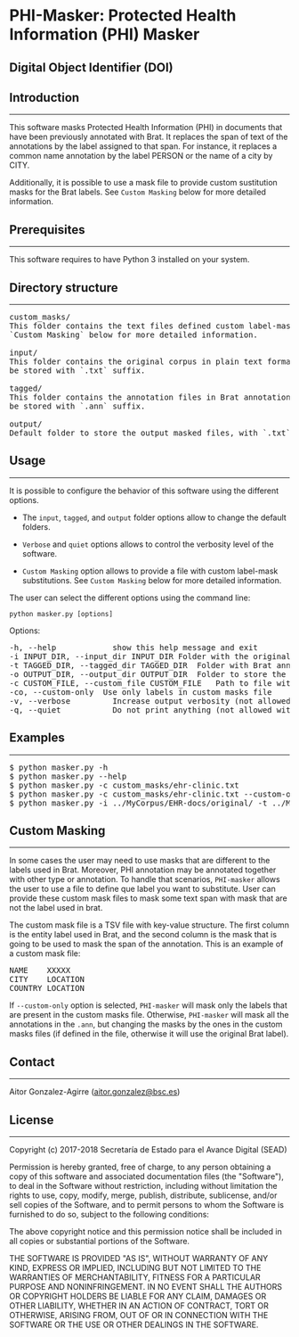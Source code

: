 # PHI-Masker: Protected Health Information (PHI) Masker


## Digital Object Identifier (DOI)



## Introduction
------------

This software masks Protected Health Information (PHI) in documents that have been 
previously annotated with Brat. It replaces the span of text of the annotations by 
the label assigned to that span. For instance, it replaces a common name annotation
by the label PERSON or the name of a city by CITY.


Additionally, it is possible to use a mask file to provide custom sustitution masks
for the Brat labels. See `Custom Masking` below for more detailed information.


## Prerequisites
-------------

This software requires to have Python 3 installed on your system.


## Directory structure
-------------------

<pre>
custom_masks/
This folder contains the text files defined custom label-mask substitutions. See 
`Custom Masking` below for more detailed information. 

input/
This folder contains the original corpus in plain text format. These files must have
be stored with `.txt` suffix.

tagged/
This folder contains the annotation files in Brat annotation format. These files must 
be stored with `.ann` suffix.

output/
Default folder to store the output masked files, with `.txt` suffix.
</pre> 


## Usage
-----

It is possible to configure the behavior of this software using the different options.

  - The `input`, `tagged`, and `output` folder options allow to change the default folders.
  
  - `Verbose` and `quiet` options allows to control the verbosity level of the software.
  
  - `Custom Masking` option allows to provide a file with custom label-mask substitutions.
  See `Custom Masking` below for more detailed information.


The user can select the different options using the command line:

	python masker.py [options] 

Options:
<pre>
-h, --help            show this help message and exit
-i INPUT_DIR, --input_dir INPUT_DIR	Folder with the original input files
-t TAGGED_DIR, --tagged_dir TAGGED_DIR	Folder with Brat annotation files
-o OUTPUT_DIR, --output_dir OUTPUT_DIR	Folder to store the output masked files
-c CUSTOM_FILE, --custom_file CUSTOM_FILE	Path to file with custom masks for annotations
-co, --custom-only	Use only labels in custom masks file
-v, --verbose         Increase output verbosity (not allowed with argument -q/--quiet)
-q, --quiet           Do not print anything (not allowed with argument -v/--verbose)
</pre>


## Examples
--------

<pre>
$ python masker.py -h
$ python masker.py --help
$ python masker.py -c custom_masks/ehr-clinic.txt 
$ python masker.py -c custom_masks/ehr-clinic.txt --custom-only
$ python masker.py -i ../MyCorpus/EHR-docs/original/ -t ../MyCorpus/EHR-docs/Brat-annotations/ -v
</pre>


## Custom Masking
------

In some cases the user may need to use masks that are different to the labels used in Brat. Moreover, 
PHI annotation may be annotated together with other type or annotation. To handle that scenarios, 
`PHI-masker` allows the user to use a file to define que label you want to substitute. User can provide
these custom mask files to mask some text span with mask that are not the label used in brat.

The custom mask file is a TSV file with key-value structure. The first column is the entity label used 
in Brat, and the second column is the mask that is going to be used to mask the span of the annotation.
This is an example of a custom mask file:

<pre>
NAME	XXXXX
CITY	LOCATION
COUNTRY	LOCATION
</pre> 

If `--custom-only` option is selected, `PHI-masker` will mask only the labels that are present in the
custom masks file. Otherwise, `PHI-masker` will mask all the annotations in the `.ann`, but changing
the masks by the ones in the custom masks files (if defined in the file, otherwise it will use the 
original Brat label).

## Contact
------

Aitor Gonzalez-Agirre (aitor.gonzalez@bsc.es)


## License
-------

Copyright (c) 2017-2018 Secretaría de Estado para el Avance Digital (SEAD)

Permission is hereby granted, free of charge, to any person obtaining a copy of this software and associated documentation files (the "Software"), to deal in the Software without restriction, including without limitation the rights to use, copy, modify, merge, publish, distribute, sublicense, and/or sell copies of the Software, and to permit persons to whom the Software is furnished to do so, subject to the following conditions:

The above copyright notice and this permission notice shall be included in all copies or substantial portions of the Software.

THE SOFTWARE IS PROVIDED "AS IS", WITHOUT WARRANTY OF ANY KIND, EXPRESS OR IMPLIED, INCLUDING BUT NOT LIMITED TO THE WARRANTIES OF MERCHANTABILITY, FITNESS FOR A PARTICULAR PURPOSE AND NONINFRINGEMENT. IN NO EVENT SHALL THE AUTHORS OR COPYRIGHT HOLDERS BE LIABLE FOR ANY CLAIM, DAMAGES OR OTHER LIABILITY, WHETHER IN AN ACTION OF CONTRACT, TORT OR OTHERWISE, ARISING FROM, OUT OF OR IN CONNECTION WITH THE SOFTWARE OR THE USE OR OTHER DEALINGS IN THE SOFTWARE.


